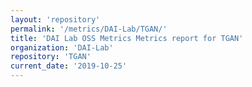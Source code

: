 ```yaml
---
layout: 'repository'
permalink: '/metrics/DAI-Lab/TGAN/'
title: 'DAI Lab OSS Metrics Metrics report for TGAN'
organization: 'DAI-Lab'
repository: 'TGAN'
current_date: '2019-10-25'
---
```

